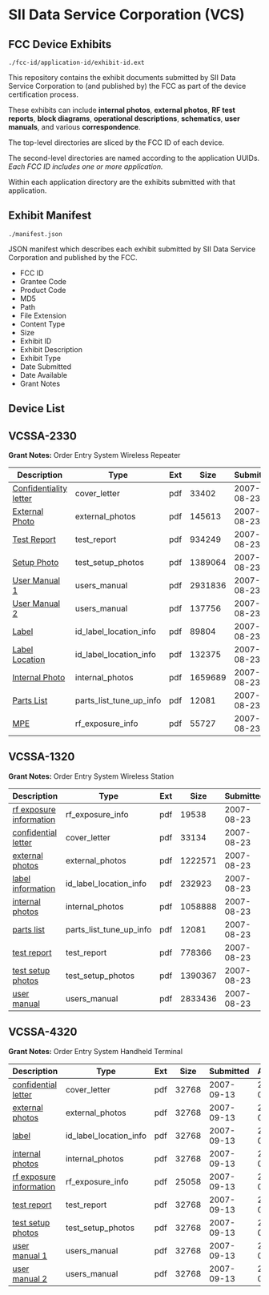 # SII Data Service Corporation (VCS)
## FCC Device Exhibits

```
./fcc-id/application-id/exhibit-id.ext
```

This repository contains the exhibit documents submitted by SII Data Service Corporation to (and published by) the FCC as part of the device certification process.

These exhibits can include **internal photos**, **external photos**, **RF test reports**, **block diagrams**, **operational descriptions**, **schematics**, **user manuals**, and various **correspondence**.

The top-level directories are sliced by the FCC ID of each device.

The second-level directories are named according to the application UUIDs. *Each FCC ID includes one or more application.*

Within each application directory are the exhibits submitted with that application. 

## Exhibit Manifest

```
./manifest.json
```

JSON manifest which describes each exhibit submitted by SII Data Service Corporation and published by the FCC.

- FCC ID
- Grantee Code
- Product Code
- MD5
- Path
- File Extension
- Content Type
- Size
- Exhibit ID
- Exhibit Description
- Exhibit Type
- Date Submitted
- Date Available
- Grant Notes

## Device List
## VCSSA-2330
**Grant Notes:** Order Entry System Wireless Repeater

| Description | Type | Ext | Size | Submitted | Available |
| ----------- | ---- | --- | ---- | --------- | --------- |
| [Confidentiality letter](VCSSA-2330/1390a973d3e2ef5fd3471067e3d52a54/832963.pdf) | cover_letter | pdf | 33402 | 2007-08-23 | 2007-09-13 |
| [External Photo](VCSSA-2330/1390a973d3e2ef5fd3471067e3d52a54/832964.pdf) | external_photos | pdf | 145613 | 2007-08-23 | 2007-09-13 |
| [Test Report](VCSSA-2330/1390a973d3e2ef5fd3471067e3d52a54/832973.pdf) | test_report | pdf | 934249 | 2007-08-23 | 2007-09-13 |
| [Setup Photo](VCSSA-2330/1390a973d3e2ef5fd3471067e3d52a54/832974.pdf) | test_setup_photos | pdf | 1389064 | 2007-08-23 | 2007-09-13 |
| [User Manual 1](VCSSA-2330/1390a973d3e2ef5fd3471067e3d52a54/832978.pdf) | users_manual | pdf | 2931836 | 2007-08-23 | 2007-09-13 |
| [User Manual 2](VCSSA-2330/1390a973d3e2ef5fd3471067e3d52a54/832979.pdf) | users_manual | pdf | 137756 | 2007-08-23 | 2007-09-13 |
| [Label](VCSSA-2330/1390a973d3e2ef5fd3471067e3d52a54/832965.pdf) | id_label_location_info | pdf | 89804 | 2007-08-23 | 2007-09-13 |
| [Label Location](VCSSA-2330/1390a973d3e2ef5fd3471067e3d52a54/832966.pdf) | id_label_location_info | pdf | 132375 | 2007-08-23 | 2007-09-13 |
| [Internal Photo](VCSSA-2330/1390a973d3e2ef5fd3471067e3d52a54/832967.pdf) | internal_photos | pdf | 1659689 | 2007-08-23 | 2007-09-13 |
| [Parts List](VCSSA-2330/1390a973d3e2ef5fd3471067e3d52a54/832939.pdf) | parts_list_tune_up_info | pdf | 12081 | 2007-08-23 | 2007-09-13 |
| [MPE](VCSSA-2330/1390a973d3e2ef5fd3471067e3d52a54/832971.pdf) | rf_exposure_info | pdf | 55727 | 2007-08-23 | 2007-09-13 |
## VCSSA-1320
**Grant Notes:** Order Entry System Wireless Station

| Description | Type | Ext | Size | Submitted | Available |
| ----------- | ---- | --- | ---- | --------- | --------- |
| [rf exposure information](VCSSA-1320/15eab811104c4ed723fb0a4a1ef7cc2f/832940.pdf) | rf_exposure_info | pdf | 19538 | 2007-08-23 | 2007-08-24 |
| [confidential letter](VCSSA-1320/15eab811104c4ed723fb0a4a1ef7cc2f/832934.pdf) | cover_letter | pdf | 33134 | 2007-08-23 | 2007-08-24 |
| [external photos](VCSSA-1320/15eab811104c4ed723fb0a4a1ef7cc2f/832935.pdf) | external_photos | pdf | 1222571 | 2007-08-23 | 2007-08-24 |
| [label information](VCSSA-1320/15eab811104c4ed723fb0a4a1ef7cc2f/832936.pdf) | id_label_location_info | pdf | 232923 | 2007-08-23 | 2007-08-24 |
| [internal photos](VCSSA-1320/15eab811104c4ed723fb0a4a1ef7cc2f/832937.pdf) | internal_photos | pdf | 1058888 | 2007-08-23 | 2007-08-24 |
| [parts list](VCSSA-1320/15eab811104c4ed723fb0a4a1ef7cc2f/832939.pdf) | parts_list_tune_up_info | pdf | 12081 | 2007-08-23 | 2007-08-24 |
| [test report](VCSSA-1320/15eab811104c4ed723fb0a4a1ef7cc2f/832942.pdf) | test_report | pdf | 778366 | 2007-08-23 | 2007-08-24 |
| [test setup photos](VCSSA-1320/15eab811104c4ed723fb0a4a1ef7cc2f/832943.pdf) | test_setup_photos | pdf | 1390367 | 2007-08-23 | 2007-08-24 |
| [user manual](VCSSA-1320/15eab811104c4ed723fb0a4a1ef7cc2f/832944.pdf) | users_manual | pdf | 2833436 | 2007-08-23 | 2007-08-24 |
## VCSSA-4320
**Grant Notes:** Order Entry System Handheld Terminal

| Description | Type | Ext | Size | Submitted | Available |
| ----------- | ---- | --- | ---- | --------- | --------- |
| [confidential letter](VCSSA-4320/cb13b6942f6bb417690ef88ef12a6c80/842327.pdf) | cover_letter | pdf | 32768 | 2007-09-13 | 2007-09-13 |
| [external photos](VCSSA-4320/cb13b6942f6bb417690ef88ef12a6c80/842328.pdf) | external_photos | pdf | 32768 | 2007-09-13 | 2007-09-13 |
| [label](VCSSA-4320/cb13b6942f6bb417690ef88ef12a6c80/842329.pdf) | id_label_location_info | pdf | 32768 | 2007-09-13 | 2007-09-13 |
| [internal photos](VCSSA-4320/cb13b6942f6bb417690ef88ef12a6c80/842330.pdf) | internal_photos | pdf | 32768 | 2007-09-13 | 2007-09-13 |
| [rf exposure information](VCSSA-4320/cb13b6942f6bb417690ef88ef12a6c80/842332.pdf) | rf_exposure_info | pdf | 25058 | 2007-09-13 | 2007-09-13 |
| [test report](VCSSA-4320/cb13b6942f6bb417690ef88ef12a6c80/842334.pdf) | test_report | pdf | 32768 | 2007-09-13 | 2007-09-13 |
| [test setup photos](VCSSA-4320/cb13b6942f6bb417690ef88ef12a6c80/842335.pdf) | test_setup_photos | pdf | 32768 | 2007-09-13 | 2007-09-13 |
| [user manual 1](VCSSA-4320/cb13b6942f6bb417690ef88ef12a6c80/842336.pdf) | users_manual | pdf | 32768 | 2007-09-13 | 2007-09-13 |
| [user manual 2](VCSSA-4320/cb13b6942f6bb417690ef88ef12a6c80/842337.pdf) | users_manual | pdf | 32768 | 2007-09-13 | 2007-09-13 |
